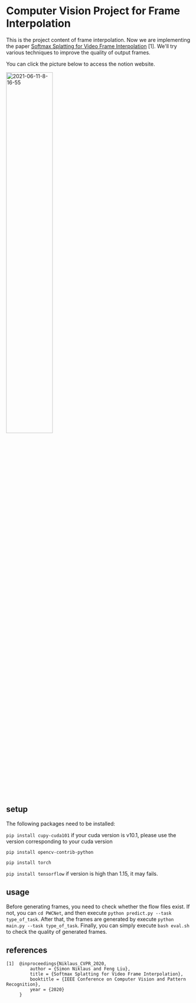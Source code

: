 # Computer Vision Project for Frame Interpolation
This is the project content of frame interpolation. Now we are implementing the paper [Softmax Splatting for Video Frame Interpolation](https://openaccess.thecvf.com/content_CVPR_2020/papers/Niklaus_Softmax_Splatting_for_Video_Frame_Interpolation_CVPR_2020_paper.pdf) [1]. We'll try various techniques to improve the quality of output frames.

You can click the picture below to access the notion website.

<a href="https://www.notion.so/Docs-c14e1d54b44c4482a1c8f4138e2b108e"><img src="https://i.ibb.co/WHNFnS3/2021-06-11-9-09-19.png" width="50%" alt="2021-06-11-8-16-55" border="0"></a>

## setup
The following packages need to be installed:

`pip install cupy-cuda101` if your cuda version is v10.1, please use the version corresponding to your cuda version

`pip install opencv-contrib-python`

`pip install torch`

`pip install tensorflow` if version is high than 1.15, it may fails.

## usage
Before generating frames, you need to check whether the flow files exist. If not, you can `cd PWCNet`, and then execute `python predict.py --task type_of_task`. After that, the frames are generated by execute `python main.py --task type_of_task`. Finally, you can simply execute `bash eval.sh` to check the quality of generated frames.

## references
```
[1]  @inproceedings{Niklaus_CVPR_2020,
         author = {Simon Niklaus and Feng Liu},
         title = {Softmax Splatting for Video Frame Interpolation},
         booktitle = {IEEE Conference on Computer Vision and Pattern Recognition},
         year = {2020}
     }
```
